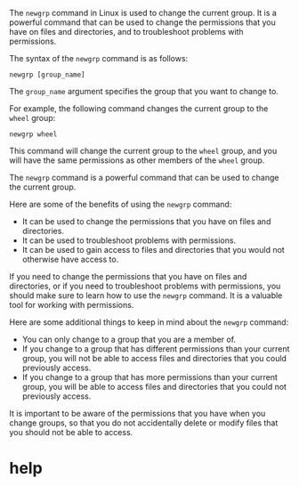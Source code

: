 The `newgrp` command in Linux is used to change the current group. It is a powerful command that can be used to change the permissions that you have on files and directories, and to troubleshoot problems with permissions.

The syntax of the `newgrp` command is as follows:

```
newgrp [group_name]
```

The `group_name` argument specifies the group that you want to change to.

For example, the following command changes the current group to the `wheel` group:

```
newgrp wheel
```

This command will change the current group to the `wheel` group, and you will have the same permissions as other members of the `wheel` group.

The `newgrp` command is a powerful command that can be used to change the current group.

Here are some of the benefits of using the `newgrp` command:

* It can be used to change the permissions that you have on files and directories.
* It can be used to troubleshoot problems with permissions.
* It can be used to gain access to files and directories that you would not otherwise have access to.

If you need to change the permissions that you have on files and directories, or if you need to troubleshoot problems with permissions, you should make sure to learn how to use the `newgrp` command. It is a valuable tool for working with permissions.

Here are some additional things to keep in mind about the `newgrp` command:

* You can only change to a group that you are a member of.
* If you change to a group that has different permissions than your current group, you will not be able to access files and directories that you could previously access.
* If you change to a group that has more permissions than your current group, you will be able to access files and directories that you could not previously access.

It is important to be aware of the permissions that you have when you change groups, so that you do not accidentally delete or modify files that you should not be able to access.




# help 

```

```
